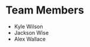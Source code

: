 <h1>Team Members</h1>

<ul>
  <li>Kyle Wilson</li>
  <li>Jackson Wise</li>
  <li>Alex Wallace</li>
</ul>
